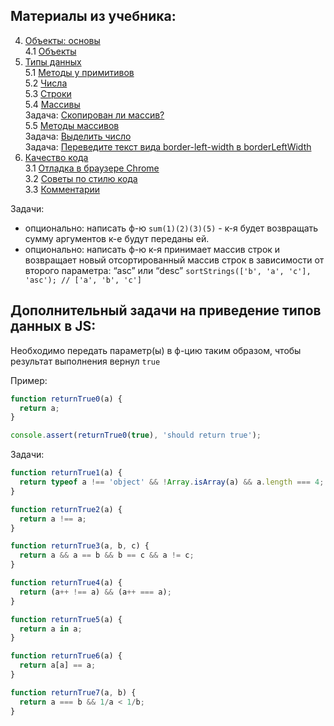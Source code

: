 ## Материалы из учебника:

4. [Объекты: основы](https://learn.javascript.ru/object-basics)  
4.1 [Объекты](https://learn.javascript.ru/object) 
5. [Типы данных](https://learn.javascript.ru/data-types)  
5.1 [Методы у примитивов](https://learn.javascript.ru/primitives-methods)  
5.2 [Числа](https://learn.javascript.ru/number)  
5.3 [Строки](https://learn.javascript.ru/string)  
5.4 [Массивы](https://learn.javascript.ru/array)  
Задача: [Скопирован ли массив?](https://learn.javascript.ru/task/item-value)  
5.5 [Методы массивов](https://learn.javascript.ru/array-methods)  
Задача: [Выделить число](https://learn.javascript.ru/task/extract-currency)  
Задача: [Переведите текст вида border-left-width в borderLeftWidth](https://learn.javascript.ru/task/camelcase)  
3. [Качество кода](https://learn.javascript.ru/code-quality)  
3.1 [Отладка в браузере Chrome](https://learn.javascript.ru/debugging-chrome)  
3.2 [Советы по стилю кода](https://learn.javascript.ru/coding-style)  
3.3 [Комментарии](https://learn.javascript.ru/comments) 

Задачи:
* опционально: написать ф-ю `sum(1)(2)(3)(5)` - к-я будет возвращать сумму аргументов к-е будут переданы ей.
* опционально: написать ф-ю к-я принимает массив строк и возвращает новый отсортированный массив строк в зависимости от второго параметра: “asc” или “desc” 
`sortStrings(['b', 'a', 'c'], 'asc'); // ['a', 'b', 'c']`

## Дополнительный задачи на приведение типов данных в JS:

Необходимо передать параметр(ы) в ф-цию таким образом, чтобы результат выполнения вернул `true`

Пример:

```javascript
function returnTrue0(a) {
  return a;
}

console.assert(returnTrue0(true), 'should return true');
```

Задачи:

```javascript
function returnTrue1(a) {
  return typeof a !== 'object' && !Array.isArray(a) && a.length === 4;
}

function returnTrue2(a) {
  return a !== a;
}

function returnTrue3(a, b, c) {
  return a && a == b && b == c && a != c;
}

function returnTrue4(a) {
  return (a++ !== a) && (a++ === a);
}

function returnTrue5(a) {
  return a in a;
}

function returnTrue6(a) {
  return a[a] == a;
}

function returnTrue7(a, b) {
  return a === b && 1/a < 1/b; 
}
 ```